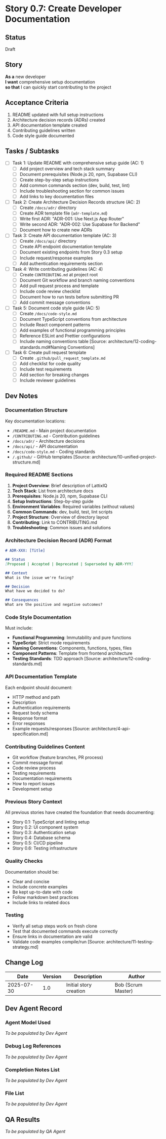 # Story 0.7: Create Developer Documentation

## Status
Draft

## Story
**As a** new developer  
**I want** comprehensive setup documentation  
**so that** I can quickly start contributing to the project

## Acceptance Criteria
1. README updated with full setup instructions
2. Architecture decision records (ADRs) created
3. API documentation template created
4. Contributing guidelines written
5. Code style guide documented

## Tasks / Subtasks
- [ ] Task 1: Update README with comprehensive setup guide (AC: 1)
  - [ ] Add project overview and tech stack summary
  - [ ] Document prerequisites (Node.js 20, npm, Supabase CLI)
  - [ ] Create step-by-step setup instructions
  - [ ] Add common commands section (dev, build, test, lint)
  - [ ] Include troubleshooting section for common issues
  - [ ] Add links to key documentation files
- [ ] Task 2: Create Architecture Decision Records structure (AC: 2)
  - [ ] Create `/docs/adr/` directory
  - [ ] Create ADR template file (`adr-template.md`)
  - [ ] Write first ADR: "ADR-001: Use Next.js App Router"
  - [ ] Write second ADR: "ADR-002: Use Supabase for Backend"
  - [ ] Document how to create new ADRs
- [ ] Task 3: Create API documentation template (AC: 3)
  - [ ] Create `/docs/api/` directory
  - [ ] Create API endpoint documentation template
  - [ ] Document existing endpoints from Story 0.3 setup
  - [ ] Include request/response examples
  - [ ] Add authentication requirements section
- [ ] Task 4: Write contributing guidelines (AC: 4)
  - [ ] Create `CONTRIBUTING.md` at project root
  - [ ] Document Git workflow and branch naming conventions
  - [ ] Add pull request process and template
  - [ ] Include code review checklist
  - [ ] Document how to run tests before submitting PR
  - [ ] Add commit message conventions
- [ ] Task 5: Document code style guide (AC: 5)
  - [ ] Create `/docs/code-style.md`
  - [ ] Document TypeScript conventions from architecture
  - [ ] Include React component patterns
  - [ ] Add examples of functional programming principles
  - [ ] Reference ESLint and Prettier configurations
  - [ ] Include naming conventions table [Source: architecture/12-coding-standards.md#Naming Conventions]
- [ ] Task 6: Create pull request template
  - [ ] Create `.github/pull_request_template.md`
  - [ ] Add checklist for code quality
  - [ ] Include test requirements
  - [ ] Add section for breaking changes
  - [ ] Include reviewer guidelines

## Dev Notes

### Documentation Structure
Key documentation locations:
- `/README.md` - Main project documentation
- `/CONTRIBUTING.md` - Contribution guidelines
- `/docs/adr/` - Architecture decisions
- `/docs/api/` - API documentation
- `/docs/code-style.md` - Coding standards
- `/.github/` - GitHub templates
[Source: architecture/10-unified-project-structure.md]

### Required README Sections
1. **Project Overview**: Brief description of LattixIQ
2. **Tech Stack**: List from architecture docs
3. **Prerequisites**: Node.js 20, npm, Supabase CLI
4. **Setup Instructions**: Step-by-step guide
5. **Environment Variables**: Required variables (without values)
6. **Common Commands**: dev, build, test, lint scripts
7. **Project Structure**: Overview of directory layout
8. **Contributing**: Link to CONTRIBUTING.md
9. **Troubleshooting**: Common issues and solutions

### Architecture Decision Record (ADR) Format
```markdown
# ADR-XXX: [Title]

## Status
[Proposed | Accepted | Deprecated | Superseded by ADR-YYY]

## Context
What is the issue we're facing?

## Decision
What have we decided to do?

## Consequences
What are the positive and negative outcomes?
```

### Code Style Documentation
Must include:
- **Functional Programming**: Immutability and pure functions
- **TypeScript**: Strict mode requirements
- **Naming Conventions**: Components, functions, types, files
- **Component Patterns**: Template from frontend architecture
- **Testing Standards**: TDD approach
[Source: architecture/12-coding-standards.md]

### API Documentation Template
Each endpoint should document:
- HTTP method and path
- Description
- Authentication requirements
- Request body schema
- Response format
- Error responses
- Example requests/responses
[Source: architecture/4-api-specification.md]

### Contributing Guidelines Content
- Git workflow (feature branches, PR process)
- Commit message format
- Code review process
- Testing requirements
- Documentation requirements
- How to report issues
- Development setup

### Previous Story Context
All previous stories have created the foundation that needs documenting:
- Story 0.1: TypeScript and linting setup
- Story 0.2: UI component system
- Story 0.3: Authentication setup
- Story 0.4: Database schema
- Story 0.5: CI/CD pipeline
- Story 0.6: Testing infrastructure

### Quality Checks
Documentation should be:
- Clear and concise
- Include concrete examples
- Be kept up-to-date with code
- Follow markdown best practices
- Include links to related docs

### Testing
- Verify all setup steps work on fresh clone
- Test that documented commands execute correctly
- Ensure links in documentation are valid
- Validate code examples compile/run
[Source: architecture/11-testing-strategy.md]

## Change Log
| Date | Version | Description | Author |
|------|---------|-------------|--------|
| 2025-07-30 | 1.0 | Initial story creation | Bob (Scrum Master) |

## Dev Agent Record

### Agent Model Used
_To be populated by Dev Agent_

### Debug Log References
_To be populated by Dev Agent_

### Completion Notes List
_To be populated by Dev Agent_

### File List
_To be populated by Dev Agent_

## QA Results
_To be populated by QA Agent_